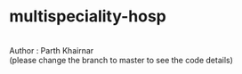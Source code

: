 # multispeciality-hosp
<br>
Author : Parth Khairnar 
<br>
(please change the branch to master to see the code details)
